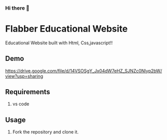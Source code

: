 ### Hi there 👋

# Flabber Educational Website

Educational Website built with Html, Css,javascript!!

## Demo
https://drive.google.com/file/d/14VSOSgY_Jx04dW7eHZ_SJNZc0Nlyp2bW/view?usp=sharing


## Requirements
1. vs code
## Usage
1. Fork the repository and clone it.


